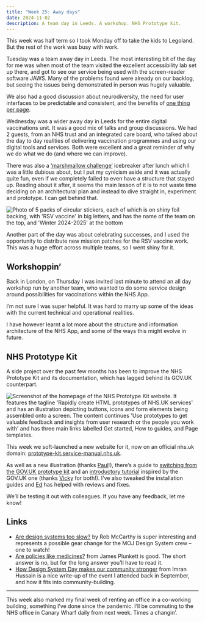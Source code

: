 ```yaml
---
title: "Week 25: Away days"
date: 2024-11-02
description: A team day in Leeds. A workshop. NHS Prototype kit.
---
```


This week was half term so I took Monday off to take the kids to Legoland. But the rest of the work was busy with work.

Tuesday was a team away day in Leeds. The most interesting bit of the day for me was when most of the team visited the excellent accessibility lab set up there, and got to see our service being used with the screen-reader software JAWS. Many of the problems found were already on our backlog, but seeing the issues being demonstrated in person was hugely valuable.

We also had a good discussion about neurodiversity, the need for user interfaces to be predictable and consistent, and the benefits of [one thing per page](https://www.gov.uk/service-manual/design/form-structure).

Wednesday was a wider away day in Leeds for the entire digital vaccinations unit. It was a good mix of talks and group discussions. We had 2 guests, from an NHS trust and an integrated care board, who talked about the day to day realities of delivering vaccination programmes and using our digital tools and services. Both were excellent and a great reminder of why we do what we do (and where we can improve).

There was also a [‘marshmallow challenge’](https://www.marshmallowchallenge.com/#google_vignette) icebreaker after lunch which I was a little dubious about, but I put my cynicism aside and it was actually quite fun, even if we completely failed to even have a structure that stayed up. Reading about it after, it seems the main lesson of it is to not waste time deciding on an architectural plan and instead to dive straight in, experiment and prototype. I can get behind that.

![Photo of 5 packs of circular stickers, each of which is on shiny foil backing, with 'RSV vaccine' in big letters, and has the name of the team on the top, and 'Winter 2024-2025' at the bottom](/images/rsv-vaccine-mission-patches.jpeg)

Another part of the day was about celebrating successes, and I used the opportunity to distribute new mission patches for the RSV vaccine work. This was a huge effort across multiple teams, so I went shiny for it.

## Workshoppin’

Back in London, on Thursday I was invited last minute to attend an all day workshop run by another team, who wanted to do some service design around possibilities for vaccinations within the NHS App.

I’m not sure I was super helpful. It was hard to marry up some of the ideas with the current technical and operational realities.

I have however learnt a lot more about the structure and information architecture of the NHS App, and some of the ways this might evolve in future.

## NHS Prototype Kit

A side project over the past few months has been to improve the NHS Prototype Kit and its documentation, which has lagged behind its GOV.UK counterpart.

![Screenshot of the homepage of the NHS Prototype Kit website. It features the tagline 'Rapidly create HTML prototypes of NHS.UK services' and has an illustration depicting buttons, icons and form elements being assembled onto a screen. The content continues 'Use prototypes to get valuable feedback and insights from user research or the people you work with' and has three main links labelled Get started, How to guides, and Page templates.](/images/nhs-prototype-kit.png)

This week we soft-launched a new website for it, now on an official nhs.uk domain: [prototype-kit.service-manual.nhs.uk](https://prototype-kit.service-manual.nhs.uk).

As well as a new illustration (thanks [Paul](https://paulrobertlloyd.com)!), there’s a guide to [switching from the GOV.UK prototype kit](https://prototype-kit.service-manual.nhs.uk/how-tos/switching-from-govuk-prototype-kit) and an [introductory tutorial](https://prototype-kit.service-manual.nhs.uk/how-tos/build-basic-prototype/index) inspired by the GOV.UK one (thanks [Vicky](https://www.vickyteinaki.com) for both!). I’ve also tweaked the installation guides and [Ed](https://www.edwardhorsford.com) has helped with reviews and fixes.

We’ll be testing it out with colleagues. If you have any feedback, let me know!

## Links

* [Are design systems too slow?](https://medium.com/@robertjmccarthy08/are-design-systems-too-slow-27c8092cd34f) by Rob McCarthy is super interesting and represents a possible gear change for the MOJ Design System crew – one to watch!
* [Are policies like medicines?](https://medium.com/@jamestplunkett/are-policies-like-medicines-1962f8daf495) from James Plunkett is good. The short answer is no, but for the long answer you’ll have to read it.
* [How Design System Day makes our community stronger](https://gds.blog.gov.uk/2024/10/31/how-design-system-day-makes-our-community-stronger/) from Imran Hussain is a nice write-up of the event I attended back in September, and how it fits into community-building.

---

This week also marked my final week of renting an office in a co-working building, something I’ve done since the pandemic. I’ll be commuting to the NHS office in Canary Wharf daily from next week. Times a changin’.

